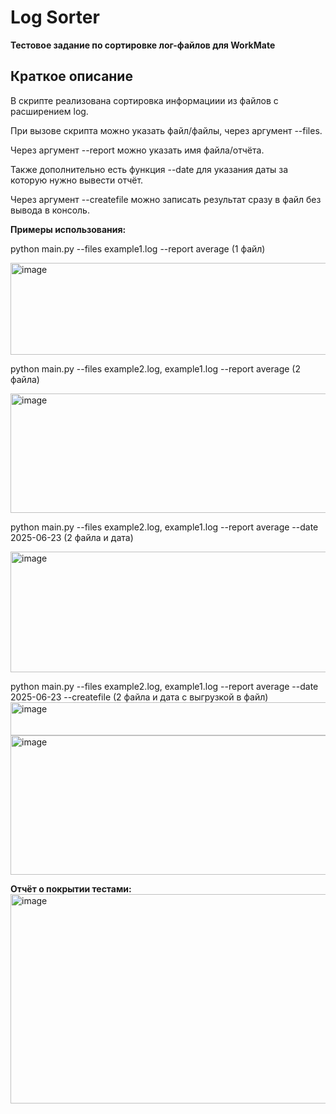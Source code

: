 # Log Sorter

**Тестовое задание по сортировке лог-файлов для WorkMate**  

## Краткое описание  

В скрипте реализована сортировка информациии из файлов с расширением log.

При вызове скрипта можно указать файл/файлы, через аргумент --files.

Через аргумент --report можно указать имя файла/отчёта.

Также дополнительно есть функция --date для указания даты за которую нужно вывести отчёт.

Через аргумент --createfile можно записать результат сразу в файл без вывода в консоль.  

**Примеры использования:**

python main.py --files example1.log --report average (1 файл)

<img width="924" height="147" alt="image" src="https://github.com/user-attachments/assets/e66fb03e-add2-4cb1-a176-0657ea089564" />  


python main.py --files example2.log, example1.log --report average (2 файла)

<img width="1011" height="191" alt="image" src="https://github.com/user-attachments/assets/91d32c96-ec86-420d-b1de-ed32e042d10a" />  


python main.py --files example2.log, example1.log --report average --date 2025-06-23 (2 файла и дата)

<img width="1113" height="193" alt="image" src="https://github.com/user-attachments/assets/ff2e2a58-3058-43f8-b553-f7ec775a51a5" />  


python main.py --files example2.log, example1.log --report average --date 2025-06-23 --createfile (2 файла и дата с выгрузкой в файл)
<img width="1124" height="53" alt="image" src="https://github.com/user-attachments/assets/06a786ff-a459-4e87-9893-3dbe1e877aa1" />  
<img width="584" height="223" alt="image" src="https://github.com/user-attachments/assets/8ba71583-cd62-4065-afd6-d216d6a0905f" />

  


**Отчёт о покрытии тестами:**  
<img width="1121" height="335" alt="image" src="https://github.com/user-attachments/assets/fba25946-c186-4e03-b785-bf30d7f6782c" />
